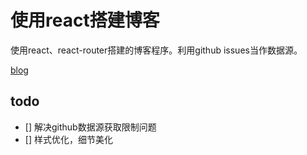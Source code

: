 # 使用react搭建博客

使用react、react-router搭建的博客程序。利用github issues当作数据源。

[blog](https://heeefei.github.io/blog/)



## todo
- [] 解决github数据源获取限制问题
- [] 样式优化，细节美化